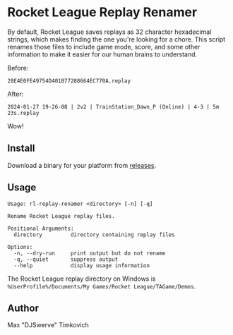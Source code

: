 # Rocket League Replay Renamer

By default, Rocket League saves replays as 32 character hexadecimal strings, which makes finding the one you're looking for a chore. This script renames those files to include game mode, score, and some other information to make it easier for our human brains to understand.

Before:

```
28E4E0FE49754D401B77288664EC770A.replay
```

After:

```
2024-01-27 19-26-08 | 2v2 | TrainStation_Dawn_P (Online) | 4-3 | 5m 23s.replay
```

Wow!

## Install

Download a binary for your platform from [releases](https://github.com/mtimkovich/rl-replay-renamer/releases/latest).

## Usage

```
Usage: rl-replay-renamer <directory> [-n] [-q]

Rename Rocket League replay files.

Positional Arguments:
  directory         directory containing replay files

Options:
  -n, --dry-run     print output but do not rename
  -q, --quiet       suppress output
  --help            display usage information
```

The Rocket League replay directory on Windows is `%UserProfile%/Documents/My Games/Rocket League/TAGame/Demos`.

## Author

Max "DJSwerve" Timkovich
